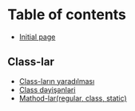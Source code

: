 # Table of contents

* [Initial page](README.md)

## Class-lar

* [Class-ların yaradılması](class-lar/class-larin-yaradilmasi.md)
* [Class dəyişənləri](class-lar/class-d-yis-nl-ri.md)
* [Mathod-lar\(regular, class, static\)](class-lar/class-method-lari-v-staticmethod-lar.md)

